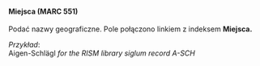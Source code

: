#### **Miejsca (MARC 551)**

Podać nazwy geograficzne. Pole połączono linkiem z indeksem **Miejsca.**  
  
_Przykład_:  
Aigen-Schlägl _for the RISM library siglum record A-SCH_